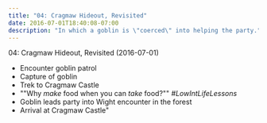 ```yaml
---
title: "04: Cragmaw Hideout, Revisited"
date: 2016-07-01T18:40:08-07:00
description: "In which a goblin is \"coerced\" into helping the party."
---
```


04: Cragmaw Hideout, Revisited (2016-07-01)

- Encounter goblin patrol
- Capture of goblin
- Trek to Cragmaw Castle
- ""Why _make_ food when you can _take_ food?"" _#LowIntLifeLessons_
- Goblin leads party into Wight encounter in the forest
- Arrival at Cragmaw Castle"
